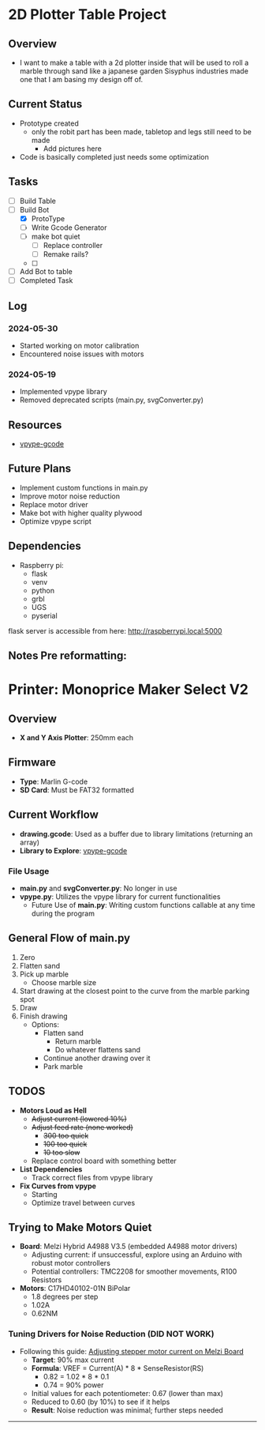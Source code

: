 

# 2D Plotter Table Project

## Overview
- I want to make a table with a 2d plotter inside that will be used to roll a marble through sand like a japanese garden Sisyphus industries 
made one that I am basing my design off of.

## Current Status
- Prototype created
  - only the robit part has been made, tabletop and legs still need to be made
    - Add pictures here
- Code is basically completed just needs some optimization

## Tasks
- [ ] Build Table
- [ ] Build Bot
  - [x] ProtoType
  - [ ] Write Gcode Generator
  - [ ] make bot quiet
    - [ ] Replace controller
    - [ ] Remake rails?
  - [ ]
- [ ] Add Bot to table
- [ ] Completed Task

## Log
### 2024-05-30
- Started working on motor calibration
- Encountered noise issues with motors

### 2024-05-19
- Implemented vpype library
- Removed deprecated scripts (main.py, svgConverter.py)

## Resources
- [vpype-gcode](https://pypi.org/project/vpype-gcode/)

## Future Plans
- Implement custom functions in main.py
- Improve motor noise reduction
- Replace motor driver
- Make bot with higher quality plywood
- Optimize vpype script



## Dependencies
- Raspberry pi:
  - flask
  - venv
  - python
  - grbl
  - UGS
  - pyserial

flask server is accessible from here:
http://raspberrypi.local:5000

Notes Pre reformatting:
---

# Printer: Monoprice Maker Select V2

## Overview
- **X and Y Axis Plotter**: 250mm each

## Firmware
- **Type**: Marlin G-code
- **SD Card**: Must be FAT32 formatted

## Current Workflow
- **drawing.gcode**: Used as a buffer due to library limitations (returning an array)
- **Library to Explore**: [vpype-gcode](https://pypi.org/project/vpype-gcode/)

### File Usage
- **main.py** and **svgConverter.py**: No longer in use
- **vpype.py**: Utilizes the vpype library for current functionalities
  - Future Use of **main.py**: Writing custom functions callable at any time during the program

## General Flow of main.py
1. Zero
2. Flatten sand
3. Pick up marble
   - Choose marble size
4. Start drawing at the closest point to the curve from the marble parking spot
5. Draw
6. Finish drawing
   - Options:
     - Flatten sand
       - Return marble
       - Do whatever flattens sand
     - Continue another drawing over it
     - Park marble

## TODOS
- **Motors Loud as Hell**
  - ~~Adjust current (lowered 10%)~~
  - ~~Adjust feed rate (none worked)~~
    - ~~300 too quick~~
    - ~~100 too quick~~
    - ~~10 too slow~~
  - Replace control board with something better
- **List Dependencies**
  - Track correct files from vpype library
- **Fix Curves from vpype**
  - Starting
  - Optimize travel between curves

## Trying to Make Motors Quiet
- **Board**: Melzi Hybrid A4988 V3.5 (embedded A4988 motor drivers)
  - Adjusting current: if unsuccessful, explore using an Arduino with robust motor controllers
  - Potential controllers: TMC2208 for smoother movements, R100 Resistors
- **Motors**: C17HD40102-01N BiPolar
  - 1.8 degrees per step
  - 1.02A
  - 0.62NM

### Tuning Drivers for Noise Reduction (DID NOT WORK)
- Following this guide: [Adjusting stepper motor current on Melzi Board](https://3dprinterwiki.info/setting-the-stepper-current-on-the-melzi-board/)
  - **Target**: 90% max current
  - **Formula**: VREF = Current(A) * 8 * SenseResistor(RS)
    - 0.82 = 1.02 * 8 * 0.1
    - 0.74 = 90% power
  - Initial values for each potentiometer: 0.67 (lower than max)
  - Reduced to 0.60 (by 10%) to see if it helps
  - **Result**: Noise reduction was minimal; further steps needed

---